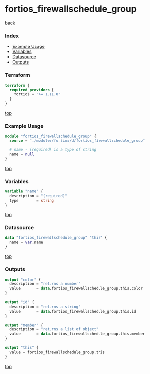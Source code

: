 # fortios_firewallschedule_group

[back](../fortios.md)

### Index

- [Example Usage](#example-usage)
- [Variables](#variables)
- [Datasource](#datasource)
- [Outputs](#outputs)

### Terraform

```terraform
terraform {
  required_providers {
    fortios = ">= 1.11.0"
  }
}
```

[top](#index)

### Example Usage

```terraform
module "fortios_firewallschedule_group" {
  source = "./modules/fortios/d/fortios_firewallschedule_group"

  # name - (required) is a type of string
  name = null
}
```

[top](#index)

### Variables

```terraform
variable "name" {
  description = "(required)"
  type        = string
}
```

[top](#index)

### Datasource

```terraform
data "fortios_firewallschedule_group" "this" {
  name = var.name
}
```

[top](#index)

### Outputs

```terraform
output "color" {
  description = "returns a number"
  value       = data.fortios_firewallschedule_group.this.color
}

output "id" {
  description = "returns a string"
  value       = data.fortios_firewallschedule_group.this.id
}

output "member" {
  description = "returns a list of object"
  value       = data.fortios_firewallschedule_group.this.member
}

output "this" {
  value = fortios_firewallschedule_group.this
}
```

[top](#index)